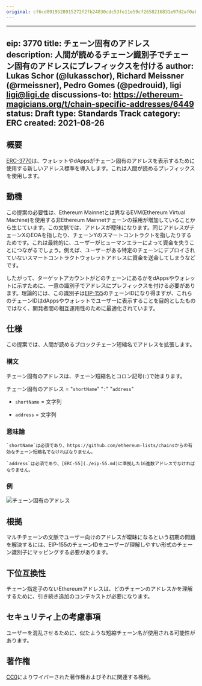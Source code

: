 ```yaml
---
original: cf6cd8919528915272f2fb24830cdc53fe11e59cf2658216831e97d2af0ab788
---
```


---
eip: 3770
title: チェーン固有のアドレス
description: 人間が読めるチェーン識別子でチェーン固有のアドレスにプレフィックスを付ける
author: Lukas Schor (@lukasschor), Richard Meissner (@rmeissner), Pedro Gomes (@pedrouid), ligi <ligi@ligi.de>
discussions-to: https://ethereum-magicians.org/t/chain-specific-addresses/6449
status: Draft
type: Standards Track
category: ERC
created: 2021-08-26
---

## 概要

[ERC-3770](./eip-3770.md)は、ウォレットやdAppsがチェーン固有のアドレスを表示するために使用する新しいアドレス標準を導入します。これは人間が読めるプレフィックスを使用します。

## 動機

この提案の必要性は、Ethereum Mainnetとは異なるEVM(Ethereum Virtual Machine)を使用する非Ethereum Mainnetチェーンの採用が増加していることから生じています。この文脈では、アドレスが曖昧になります。同じアドレスがチェーンXのEOAを指したり、チェーンYのスマートコントラクトを指したりするためです。これは最終的に、ユーザーがヒューマンエラーによって資金を失うことにつながるでしょう。例えば、ユーザーがある特定のチェーンにデプロイされていないスマートコントラクトウォレットアドレスに資金を送金してしまうなどです。

したがって、ターゲットアカウントがどのチェーンにあるかをdAppsやウォレットに示すために、一意の識別子でアドレスにプレフィックスを付ける必要があります。理論的には、この識別子は[EIP-155](./eip-155.md)のチェーンIDになり得ますが、これらのチェーンIDはdAppsやウォレットでユーザーに表示することを目的としたものではなく、開発者間の相互運用性のために最適化されています。

## 仕様

この提案では、人間が読めるブロックチェーン短縮名でアドレスを拡張します。

### 構文

チェーン固有のアドレスは、チェーン短縮名とコロン記号(`:`)で始まります。

チェーン固有のアドレス = "`shortName`" "`:`" "`address`"

- `shortName` = 文字列

- `address` = 文字列

### 意味論

```
`shortName`は必須であり、https://github.com/ethereum-lists/chainsからの有効なチェーン短縮名でなければなりません。

`address`は必須であり、[ERC-55](./eip-55.md)に準拠した16進数アドレスでなければなりません。
```

### 例

![チェーン固有のアドレス](../assets/eip-3770/examples.png "チェーン固有のアドレスの例")

## 根拠

マルチチェーンの文脈でユーザー向けのアドレスが曖昧になるという初期の問題を解決するには、EIP-155のチェーンIDをユーザーが理解しやすい形式のチェーン識別子にマッピングする必要があります。

## 下位互換性

チェーン指定子のないEthereumアドレスは、どのチェーンのアドレスかを理解するために、引き続き追加のコンテキストが必要になります。

## セキュリティ上の考慮事項

ユーザーを混乱させるために、似たような短縮チェーン名が使用される可能性があります。

## 著作権

[CC0](../LICENSE.md)によりワイバーされた著作権およびそれに関連する権利。